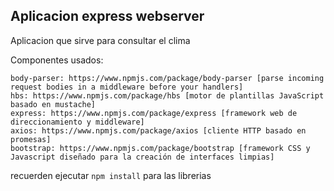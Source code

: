 ## Aplicacion express webserver

Aplicacion que sirve para consultar el clima

Componentes usados:

    body-parser: https://www.npmjs.com/package/body-parser [parse incoming request bodies in a middleware before your handlers]
    hbs: https://www.npmjs.com/package/hbs [motor de plantillas JavaScript basado en mustache]
    express: https://www.npmjs.com/package/express [framework web de direccionamiento y middleware]
    axios: https://www.npmjs.com/package/axios [cliente HTTP basado en promesas]
    bootstrap: https://www.npmjs.com/package/bootstrap [framework CSS y Javascript diseñado para la creación de interfaces limpias]


recuerden ejecutar ```npm install``` para las librerias

